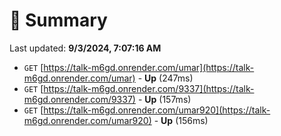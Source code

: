 # 📖 Summary
Last updated: **9/3/2024, 7:07:16 AM**

- `GET` [https://talk-m6gd.onrender.com/umar](https://talk-m6gd.onrender.com/umar) - **Up** (247ms)
- `GET` [https://talk-m6gd.onrender.com/9337](https://talk-m6gd.onrender.com/9337) - **Up** (157ms)
- `GET` [https://talk-m6gd.onrender.com/umar920](https://talk-m6gd.onrender.com/umar920) - **Up** (156ms)
